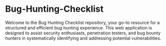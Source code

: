 # Bug-Hunting-Checklist
Welcome to the Bug Hunting Checklist repository, your go-to resource for a structured and efficient bug hunting experience. This web application is designed to assist security enthusiasts, penetration testers, and bug bounty hunters in systematically identifying and addressing potential vulnerabilities.
